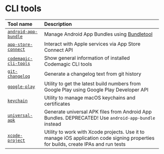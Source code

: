 
CLI tools
=========

|Tool name|Description|
| :--- | :--- |
|[`android-app-bundle`](android-app-bundle/README.md)|Manage Android App Bundles using     [Bundletool](https://developer.android.com/studio/command-line/bundletool)|
|[`app-store-connect`](app-store-connect/README.md)|Interact with Apple services via App Store Connect API|
|[`codemagic-cli-tools`](codemagic-cli-tools/README.md)|Show general information of installed Codemagic CLI tools|
|[`git-changelog`](git-changelog/README.md)|Generate a changelog text from git history|
|[`google-play`](google-play/README.md)|Utility to get the latest build numbers from Google Play using Google Play Developer API|
|[`keychain`](keychain/README.md)|Utility to manage macOS keychains and certificates|
|[`universal-apk`](universal-apk/README.md)|Generate universal APK files from Android App Bundles.     DEPRECATED! Use `android-app-bundle` instead|
|[`xcode-project`](xcode-project/README.md)|Utility to work with Xcode projects. Use it to manage iOS application     code signing properties for builds, create IPAs and run tests|
